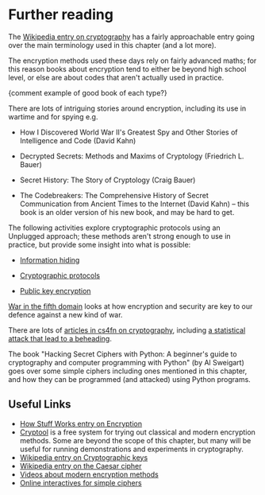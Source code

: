# Further reading

The [Wikipedia entry on cryptography](https://en.wikipedia.org/wiki/Cryptography) has a fairly approachable entry going over the main terminology used in this chapter (and a lot more).

The encryption methods used these days rely on fairly advanced maths; for this reason books about encryption tend to either be beyond high school level, or else are about codes that aren't actually used in practice.

{comment example of good book of each type?}

There are lots of intriguing stories around encryption, including its use in wartime and for spying e.g.

- How I Discovered World War II's Greatest Spy and Other Stories of Intelligence and Code (David Kahn)

- Decrypted Secrets: Methods and Maxims of Cryptology (Friedrich L. Bauer)

- Secret History: The Story of Cryptology (Craig Bauer)

- The Codebreakers: The Comprehensive History of Secret Communication from Ancient Times to the Internet (David Kahn) – this book is an older version of his new book, and may be hard to get.

The following activities explore cryptographic protocols using an Unplugged approach; these methods aren't strong enough to use in practice, but provide some insight into what is possible:

- [Information hiding](http://csunplugged.org/information-hiding)

- [Cryptographic protocols](http://csunplugged.org/cryptographic-protocols)

- [Public key encryption](http://csunplugged.org/public-key-encryption)

[War in the fifth domain](http://www.economist.com/node/16478792) looks at how encryption and security are key to our defence against a new kind of war.

There are lots of [articles in cs4fn on cryptography](http://www.cs4fn.org/security/crypto/), including [a statistical attack that lead to a beheading](http://www.cs4fn.org/security/beheading/secrets1.html).

The book "Hacking Secret Ciphers with Python: A beginner's guide to cryptography and computer programming with Python" (by Al Sweigart) goes over some simple ciphers including ones mentioned in this chapter, and how they can be programmed (and attacked) using Python programs.

## Useful Links

- [How Stuff Works entry on Encryption](http://www.howstuffworks.com/encryption.htm)
- [Cryptool](http://www.cryptool.org/) is a free system for trying out classical and modern encryption methods. Some are beyond the scope of this chapter, but many will be useful for running demonstrations and experiments in cryptography.
- [Wikipedia entry on Cryptographic keys](https://en.wikipedia.org/wiki/Key_%28cryptography%29)
- [Wikipedia entry on the Caesar cipher](https://en.wikipedia.org/wiki/Caesar_cypher)
- [Videos about modern encryption methods](http://simonsingh.net/media/online-videos/cryptography/the-science-of-secrecy-going-public/)
- [Online interactives for simple ciphers](http://www.braingle.com/brainteasers/codes/index.php)
